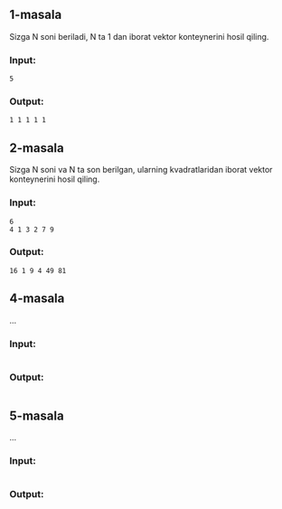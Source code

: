 ## 1-masala
Sizga N soni beriladi, N ta 1 dan iborat vektor konteynerini hosil qiling.
### Input:
```
5
```
### Output:
```
1 1 1 1 1
```

## 2-masala
Sizga N soni va N ta son berilgan, ularning kvadratlaridan iborat vektor konteynerini hosil qiling.

### Input:
```
6
4 1 3 2 7 9
```
### Output:
```
16 1 9 4 49 81
```
## 4-masala
...

### Input:
```
```
### Output:
```
```
## 5-masala
...

### Input:
```
```
### Output:
```
```

